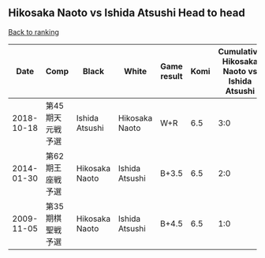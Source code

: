 ## Hikosaka Naoto vs Ishida Atsushi Head to head

[Back to ranking](../../index.md)




| **Date** | **Comp** | **Black** | **White** | **Game result** | **Komi** | **Cumulative Hikosaka Naoto vs Ishida Atsushi** | **Hikosaka Naoto streak** | **Ishida Atsushi streak** | 
| --- | --- | --- | --- | --- | --- | --- | --- | --- |
| 2018-10-18 | 第45期天元戦予選 | Ishida Atsushi | Hikosaka Naoto | W+R | 6.5 | 3:0 | 3 | 0 | 
| 2014-01-30 | 第62期王座戦予選 | Hikosaka Naoto | Ishida Atsushi | B+3.5 | 6.5 | 2:0 | 2 | 0 | 
| 2009-11-05 | 第35期棋聖戦予選 | Hikosaka Naoto | Ishida Atsushi | B+4.5 | 6.5 | 1:0 | 1 | 0 |




